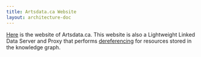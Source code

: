 ```yaml
---
title: Artsdata.ca Website
layout: architecture-doc
---
```


[Here](http://artsdata.ca) is the website of Artsdata.ca.  This website is also a Lightweight Linked Data Server and Proxy that performs [dereferencing](https://en.wikipedia.org/wiki/Linked_data) for resources stored in the knowledge graph.
